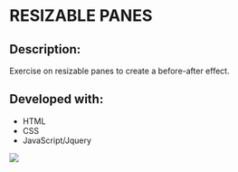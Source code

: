 # RESIZABLE PANES

## Description:

Exercise on resizable panes to create a before-after effect.

## Developed with:

- HTML
- CSS
- JavaScript/Jquery

<img src='./resizablepanes.gif' />